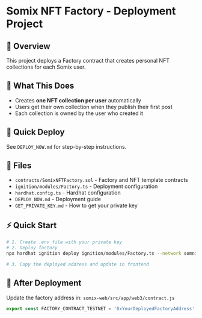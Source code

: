 # Somix NFT Factory - Deployment Project

## 📖 Overview

This project deploys a Factory contract that creates personal NFT collections for each Somix user.

## 🎯 What This Does

- Creates **one NFT collection per user** automatically
- Users get their own collection when they publish their first post
- Each collection is owned by the user who created it

## 🚀 Quick Deploy

See `DEPLOY_NOW.md` for step-by-step instructions.

## 📁 Files

- `contracts/SomixNFTFactory.sol` - Factory and NFT template contracts
- `ignition/modules/Factory.ts` - Deployment configuration
- `hardhat.config.ts` - Hardhat configuration
- `DEPLOY_NOW.md` - Deployment guide
- `GET_PRIVATE_KEY.md` - How to get your private key

## ⚡ Quick Start

```bash
# 1. Create .env file with your private key
# 2. Deploy factory
npx hardhat ignition deploy ignition/modules/Factory.ts --network somnia

# 3. Copy the deployed address and update in frontend
```

## 🔗 After Deployment

Update the factory address in:
`somix-web/src/app/web3/contract.js`

```javascript
export const FACTORY_CONTRACT_TESTNET = '0xYourDeployedFactoryAddress'
```

